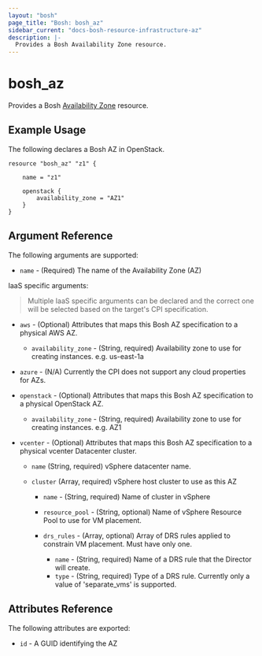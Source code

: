 ```yaml
---
layout: "bosh"
page_title: "Bosh: bosh_az"
sidebar_current: "docs-bosh-resource-infrastructure-az"
description: |-
  Provides a Bosh Availability Zone resource.
---
```


# bosh\_az

Provides a Bosh [Availability Zone](http://bosh.io/docs/cloud-config.html#azs) resource.

## Example Usage

The following declares a Bosh AZ in OpenStack.

```
resource "bosh_az" "z1" {
    
    name = "z1"

    openstack {
        availability_zone = "AZ1"
    }
}
```

## Argument Reference

The following arguments are supported:

* `name` - (Required) The name of the Availability Zone (AZ)

IaaS specific arguments:
> Multiple IaaS specific arguments can be declared and the correct one will be selected based on the target's CPI specification.

* `aws` - (Optional) Attributes that maps this Bosh AZ specification to a physical AWS AZ.

  - `availability_zone` - (String, required) Availability zone to use for creating instances. e.g. us-east-1a

* `azure` - (N/A) Currently the CPI does not support any cloud properties for AZs.

* `openstack` - (Optional) Attributes that maps this Bosh AZ specification to a physical OpenStack AZ.

  - `availability_zone` - (String, required) Availability zone to use for creating instances. e.g. AZ1

* `vcenter` - (Optional) Attributes that maps this Bosh AZ specification to a physical vcenter Datacenter cluster.

  - `name` (String, required) vSphere datacenter name.
  - `cluster` (Array, required) vSphere host cluster to use as this AZ
  
      - `name` - (String, required) Name of cluster in vSphere
      - `resource_pool` - (String, optional) Name of vSphere Resource Pool to use for VM placement.
      - `drs_rules` - (Array, optional) Array of DRS rules applied to constrain VM placement. Must have only one.

          - `name` - (String, required) Name of a DRS rule that the Director will create.
          - `type` - (String, required) Type of a DRS rule. Currently only a value of 'separate_vms' is supported.

## Attributes Reference

The following attributes are exported:

* `id` - A GUID identifying the AZ

